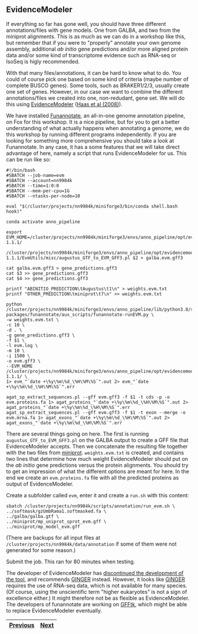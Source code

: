 ## EvidenceModeler

If everything so far has gone well, you should have three different annotations/files with gene models. One from GALBA, and two from the miniprot alignments. This is as much as we can do in a workshop like this, but remember that if you were to "properly" annotate your own genome assembly, additional _ab initio_ gene predictions and/or more aligned protein data and/or some kind of transcriptome evidence such as RNA-seq or IsoSeq is higly recommended. 

With that many files/annotations, it can be hard to know what to do. You could of course pick one based on some kind of criteria (maybe number of complete BUSCO genes). Some tools, such as BRAKER1/2/3, usually create one set of genes. However, in our case we want to combine the different annotations/files we created into one, non-redudant, gene set. We will do this using [EvidenceModeler](https://github.com/EVidenceModeler/EVidenceModeler) ([Haas et al (2008)](https://pubmed.ncbi.nlm.nih.gov/18190707/)).

We have installed [Funannotate](https://github.com/nextgenusfs/funannotate), an all-in-one genome annotation pipeline, on Fox for this workshop. It is a nice pipeline, but for you to get a better understanding of what actually happens when annotating a genome, we do this workshop by running different programs independently. If you are looking for something more comprehensive you should take a look at Funannotate. In any case, it has a some features that we will take direct advantage of here, namely a script that runs EvidenceModeler for us. This can be run like so:

```
#!/bin/bash
#SBATCH --job-name=evm
#SBATCH --account=nn9984k
#SBATCH --time=1:0:0
#SBATCH --mem-per-cpu=1G
#SBATCH --ntasks-per-node=10

eval "$(/cluster/projects/nn9984k/miniforge3/bin/conda shell.bash hook)" 

conda activate anno_pipeline

export EVM_HOME=/cluster/projects/nn9984k/miniforge3/envs/anno_pipeline/opt/evidencemodeler-1.1.1/

/cluster/projects/nn9984k/miniforge3/envs/anno_pipeline/opt/evidencemodeler-1.1.1/EvmUtils/misc/augustus_GTF_to_EVM_GFF3.pl $2 > galba.evm.gff3

cat galba.evm.gff3 > gene_predictions.gff3
cat $3 >> gene_predictions.gff3
cat $4 >> gene_predictions.gff3

printf "ABINITIO_PREDICTION\tAugustus\t1\n" > weights.evm.txt 
printf "OTHER_PREDICTION\tminiprot\t7\n" >> weights.evm.txt

python  /cluster/projects/nn9984k/miniforge3/envs/anno_pipeline/lib/python3.8/site-packages/funannotate/aux_scripts/funannotate-runEVM.py \
-w weights.evm.txt \
-c 10 \
-d . \
-g gene_predictions.gff3 \
-f $1 \
-l evm.log \
-m 10 \
-i 1500 \
-o evm.gff3 \
--EVM_HOME /cluster/projects/nn9984k/miniforge3/envs/anno_pipeline/opt/evidencemodeler-1.1.1/ \
1> evm_"`date +\%y\%m\%d_\%H\%M\%S`".out 2> evm_"`date +\%y\%m\%d_\%H\%M\%S`".err 

agat_sp_extract_sequences.pl --gff evm.gff3 -f $1 -t cds -p -o evm.proteins.fa 1> agat_proteins_"`date +\%y\%m\%d_\%H\%M\%S`".out 2> agat_proteins_"`date +\%y\%m\%d_\%H\%M\%S`".err
agat_sp_extract_sequences.pl --gff evm.gff3 -f $1 -t exon --merge -o evm.mrna.fa 1> agat_exons_"`date +\%y\%m\%d_\%H\%M\%S`".out 2> agat_exons_"`date +\%y\%m\%d_\%H\%M\%S`".err
```

There are several things going on here. The first is running `augustus_GTF_to_EVM_GFF3.pl` on the GALBA output to create a GFF file that EvidenceModeler accepts. Then we concatenate the resulting file together with the two files from [miniprot](02_miniprot.md). `weights.evm.txt` is created, and contains two lines that determine how much weight EvidenceModeler should put on the _ab initio_ gene predictions versus the protein alignments. You should try to get an impression of what the different options are meant for here. In the end we create an `evm.proteins.fa` file with all the predicted proteins as output of EvidenceModeler.

Create a subfolder called `evm`, enter it and create a `run.sh` with this content:
```
sbatch /cluster/projects/nn9984k/scripts/annotation/run_evm.sh \
../softmask/gzUmbRama1.softmasked.fa \
../galba/galba.gtf \
../miniprot/mp_uniprot_sprot_evm.gff \
../miniprot/mp_model_evm.gff
```

(There are backups for all input files at `/cluster/projects/nn9984k/data/annotation` if some of them were not generated for some reason.)

Submit the job.
This ran for 80 minutes when testing.

The developer of EvidenceModeler has [discontinued the development of the tool](https://github.com/EVidenceModeler/EVidenceModeler/wiki#alternatives-to-evm), and recommends [GINGER](https://academic.oup.com/dnaresearch/article/30/4/dsad017/7227702) instead. However, it looks like [GINGER](https://github.com/i10labtitech/GINGER
) requires the use of RNA-seq data, which is not available for many species. (Of course, using the unscientific term "higher eukaryotes" is not a sign of excellence either.) It might therefore not be as flexible as EvidenceModeler. The developers of funannotate are working on [GFFtk](https://github.com/nextgenusfs/gfftk/), which might be able to replace EvidenceModeler eventually.

|[Previous](https://github.com/ebp-nor/gworkshop-2024/blob/main/day2_genome_annotation/03_galba.md)|[Next](https://github.com/ebp-nor/workshop-2024/blob/main/day2_genome_annotation/05_busco.md)|
|---|---|





